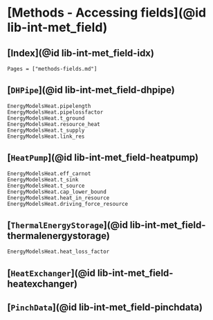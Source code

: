 # [Methods - Accessing fields](@id lib-int-met_field)

## [Index](@id lib-int-met_field-idx)

```@index
Pages = ["methods-fields.md"]
```

## [`DHPipe`](@id lib-int-met_field-dhpipe)

```@docs
EnergyModelsHeat.pipelength
EnergyModelsHeat.pipelossfactor
EnergyModelsHeat.t_ground
EnergyModelsHeat.resource_heat
EnergyModelsHeat.t_supply
EnergyModelsHeat.link_res
```

## [`HeatPump`](@id lib-int-met_field-heatpump)

```@docs
EnergyModelsHeat.eff_carnot
EnergyModelsHeat.t_sink
EnergyModelsHeat.t_source
EnergyModelsHeat.cap_lower_bound
EnergyModelsHeat.heat_in_resource
EnergyModelsHeat.driving_force_resource
```


## [`ThermalEnergyStorage`](@id lib-int-met_field-thermalenergystorage)

```@docs
EnergyModelsHeat.heat_loss_factor
```

## [`HeatExchanger`](@id lib-int-met_field-heatexchanger)


## [`PinchData`](@id lib-int-met_field-pinchdata)
